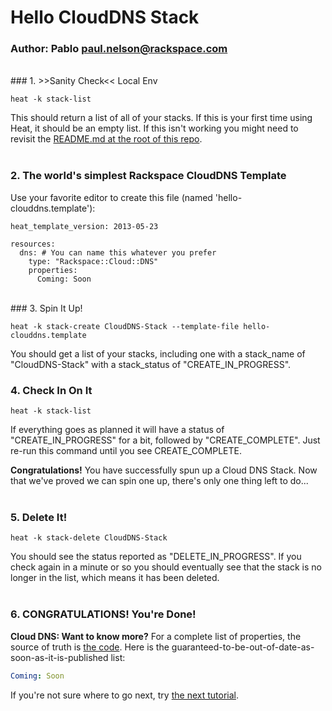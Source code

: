 # Hello CloudDNS Stack
### Author: Pablo <paul.nelson@rackspace.com>
</br>
### 1. >>Sanity Check<< Local Env

```shell
heat -k stack-list
```

This should return a list of all of your stacks. If this is your first time using Heat, it should be an empty list. If this isn't working you might need to revisit the [README.md at the root of this repo](/).
</br>
</br>
### 2. The world's simplest Rackspace CloudDNS Template

Use your favorite editor to create this file (named 'hello-clouddns.template'):

```shell
heat_template_version: 2013-05-23

resources:
  dns: # You can name this whatever you prefer
    type: "Rackspace::Cloud::DNS"
    properties:
      Coming: Soon
```
</br>
### 3. Spin It Up!

```shell
heat -k stack-create CloudDNS-Stack --template-file hello-clouddns.template
```

You should get a list of your stacks, including one with a stack_name of "CloudDNS-Stack" with a stack_status of "CREATE_IN_PROGRESS".
</br>
### 4. Check In On It

```shell
heat -k stack-list
```

If everything goes as planned it will have a status of "CREATE_IN_PROGRESS" for a bit, followed by "CREATE_COMPLETE". Just re-run this command until you see CREATE_COMPLETE.

__Congratulations!__ You have successfully spun up a Cloud DNS Stack. Now that we've proved we can spin one up, there's only one thing left to do...
</br>
</br>
### 5. Delete It!

```shell
heat -k stack-delete CloudDNS-Stack
```

You should see the status reported as "DELETE_IN_PROGRESS". If you check again in a minute or so you should eventually see that the stack is no longer in the list, which means it has been deleted.
</br>
</br>
### 6. CONGRATULATIONS! You're Done!

__Cloud DNS: Want to know more?__ For a complete list of properties, the source of truth is [the code](https://github.com/openstack/heat/blob/master/contrib/rackspace/heat/engine/plugins/cloud_dns.py). Here is the guaranteed-to-be-out-of-date-as-soon-as-it-is-published list:

```yaml
Coming: Soon
```

If you're not sure where to go next, try [the next tutorial](/105.Update-Stack).
